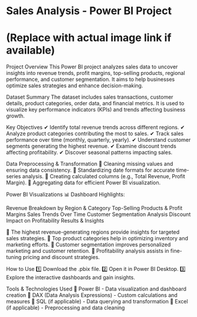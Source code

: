 # Sales Analysis - Power BI Project
# (Replace with actual image link if available)

Project Overview
This Power BI project analyzes sales data to uncover insights into revenue trends, profit margins, top-selling products, regional performance, and customer segmentation. It aims to help businesses optimize sales strategies and enhance decision-making.

Dataset Summary
The dataset includes sales transactions, customer details, product categories, order data, and financial metrics. It is used to visualize key performance indicators (KPIs) and trends affecting business growth.

Key Objectives
✔ Identify total revenue trends across different regions.
✔ Analyze product categories contributing the most to sales.
✔ Track sales performance over time (monthly, quarterly, yearly).
✔ Understand customer segments generating the highest revenue.
✔ Examine discount trends affecting profitability.
✔ Discover seasonal patterns impacting sales.

Data Preprocessing & Transformation
🔹 Cleaning missing values and ensuring data consistency.
🔹 Standardizing date formats for accurate time-series analysis.
🔹 Creating calculated columns (e.g., Total Revenue, Profit Margin).
🔹 Aggregating data for efficient Power BI visualization.


Power BI Visualizations
📊 Dashboard Highlights:


Revenue Breakdown by Region & Category
Top-Selling Products & Profit Margins
Sales Trends Over Time
Customer Segmentation Analysis
Discount Impact on Profitability
Results & Insights


📌 The highest revenue-generating regions provide insights for targeted sales strategies.
📌 Top product categories help in optimizing inventory and marketing efforts.
📌 Customer segmentation improves personalized marketing and customer retention.
📌 Profitability analysis assists in fine-tuning pricing and discount strategies.


How to Use
1️⃣ Download the .pbix file.
2️⃣ Open it in Power BI Desktop.
3️⃣ Explore the interactive dashboards and gain insights.



Tools & Technologies Used
🔹 Power BI - Data visualization and dashboard creation
🔹 DAX (Data Analysis Expressions) - Custom calculations and measures
🔹 SQL (if applicable) - Data querying and transformation
🔹 Excel (if applicable) - Preprocessing and data cleaning
